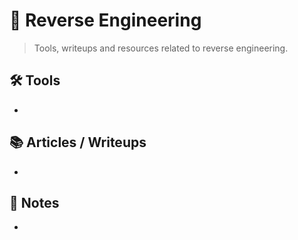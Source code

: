 # 🧬 Reverse Engineering

> Tools, writeups and resources related to reverse engineering.

## 🛠️ Tools
- 

## 📚 Articles / Writeups
- 

## 🧠 Notes
- 
